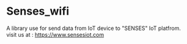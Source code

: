 # Senses_wifi
A library use for send data from IoT device to "SENSES" IoT platfrom.<br>
visit us at : https://www.sensesiot.com
